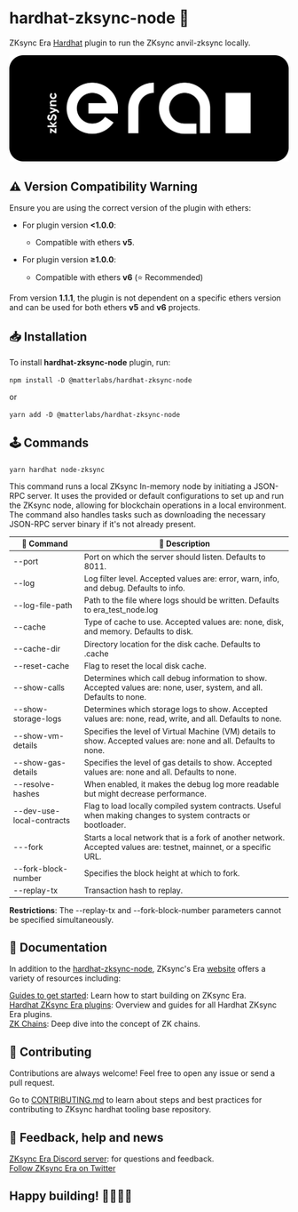 # hardhat-zksync-node 🚀

ZKsync Era [Hardhat](https://hardhat.org/) plugin to run the ZKsync anvil-zksync locally.

![Era Logo](https://github.com/matter-labs/era-contracts/raw/main/eraLogo.svg)

## ⚠️ Version Compatibility Warning

Ensure you are using the correct version of the plugin with ethers:
- For plugin version **<1.0.0**:
  - Compatible with ethers **v5**.

- For plugin version **≥1.0.0**:
  - Compatible with ethers **v6** (⭐ Recommended)

From version **1.1.1**, the plugin is not dependent on a specific ethers version and can be used for both ethers **v5** and **v6** projects.

## 📥 Installation

To install **hardhat-zksync-node** plugin, run:

`npm install -D @matterlabs/hardhat-zksync-node`

or

`yarn add -D @matterlabs/hardhat-zksync-node`

## 🕹 Commands

`yarn hardhat node-zksync`

This command runs a local ZKsync In-memory node by initiating a JSON-RPC server. It uses the provided or default configurations to set up and run the ZKsync node, allowing for blockchain operations in a local environment. The command also handles tasks such as downloading the necessary JSON-RPC server binary if it's not already present.

| 🔧 Command                          | 📄 Description                                                                                                       |
|-------------------------------------|----------------------------------------------------------------------------------------------------------------------|
| --port                              | Port on which the server should listen. Defaults to 8011.                                                            |
| --log                               | Log filter level. Accepted values are: error, warn, info, and debug. Defaults to info.                               |
| --log-file-path                     | Path to the file where logs should be written. Defaults to era_test_node.log                                         |
| --cache                             | Type of cache to use. Accepted values are: none, disk, and memory. Defaults to disk.                                 |
| --cache-dir                         | Directory location for the disk cache. Defaults to .cache                                                            |
| --reset-cache                       | Flag to reset the local disk cache.                                                                                  |
| --show-calls                        | Determines which call debug information to show. Accepted values are: none, user, system, and all. Defaults to none. |
| --show-storage-logs                 | Determines which storage logs to show. Accepted values are: none, read, write, and all. Defaults to none.            |
| --show-vm-details                   | Specifies the level of Virtual Machine (VM) details to show. Accepted values are: none and all. Defaults to none.    |
| --show-gas-details                  | Specifies the level of gas details to show. Accepted values are: none and all. Defaults to none.                     |
| --resolve-hashes                    | When enabled, it makes the debug log more readable but might decrease performance.                                   |
| --dev-use-local-contracts           | Flag to load locally compiled system contracts. Useful when making changes to system contracts or bootloader.        |
| ---fork                             | Starts a local network that is a fork of another network. Accepted values are: testnet, mainnet, or a specific URL.  |
| --fork-block-number                 | Specifies the block height at which to fork.                                                                         |
| --replay-tx                         | Transaction hash to replay.                                                                                          |

**Restrictions**: The --replay-tx and --fork-block-number parameters cannot be specified simultaneously.

## 📝 Documentation

In addition to the [hardhat-zksync-node](https://docs.zksync.io/build/tooling/hardhat/hardhat-zksync-node), ZKsync's Era [website](https://docs.zksync.io/build) offers a variety of resources including:

[Guides to get started](https://docs.zksync.io/build/start-coding/zksync-101): Learn how to start building on ZKsync Era.\
[Hardhat ZKsync Era plugins](https://docs.zksync.io/build/tooling/hardhat/getting-started): Overview and guides for all Hardhat ZKsync Era plugins.\
[ZK Chains](https://docs.zksync.io/zk-stack/concepts/zk-chains#what-are-zk-chains): Deep dive into the concept of ZK chains.

## 🤝 Contributing

Contributions are always welcome! Feel free to open any issue or send a pull request.

Go to [CONTRIBUTING.md](https://github.com/matter-labs/hardhat-zksync/blob/main/.github/CONTRIBUTING.md) to learn about steps and best practices for contributing to ZKsync hardhat tooling base repository.  


## 🙌 Feedback, help and news

[ZKsync Era Discord server](https://join.zksync.dev/): for questions and feedback.\
[Follow ZKsync Era on Twitter](https://twitter.com/zksync)

## Happy building! 👷‍♀️👷‍♂️